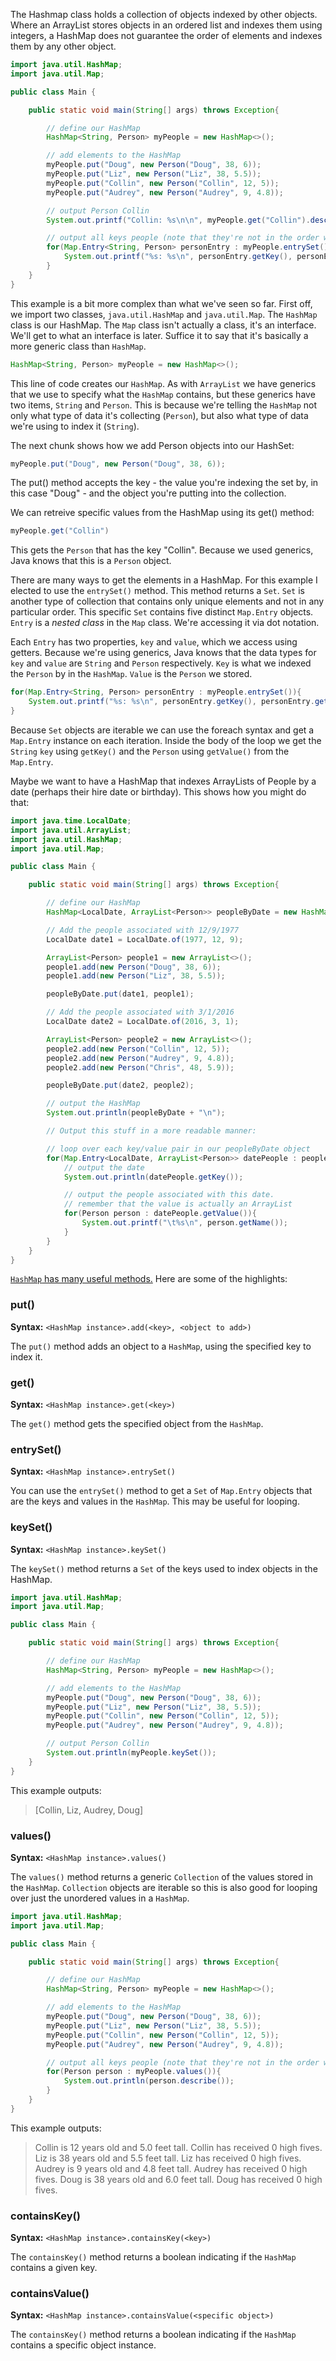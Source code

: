 The Hashmap class holds a collection of objects indexed by other objects. Where an ArrayList stores objects in an ordered list and indexes them using integers, a HashMap does not guarantee the order of elements and indexes them by any other object. 

```java
import java.util.HashMap;
import java.util.Map;

public class Main {

    public static void main(String[] args) throws Exception{

        // define our HashMap
        HashMap<String, Person> myPeople = new HashMap<>();

        // add elements to the HashMap
        myPeople.put("Doug", new Person("Doug", 38, 6));
        myPeople.put("Liz", new Person("Liz", 38, 5.5));
        myPeople.put("Collin", new Person("Collin", 12, 5));
        myPeople.put("Audrey", new Person("Audrey", 9, 4.8));

        // output Person Collin
        System.out.printf("Collin: %s\n\n", myPeople.get("Collin").describe());

        // output all keys people (note that they're not in the order we inserted them)
        for(Map.Entry<String, Person> personEntry : myPeople.entrySet()){
            System.out.printf("%s: %s\n", personEntry.getKey(), personEntry.getValue().describe());
        }
    }
}
```

This example is a bit more complex than what we've seen so far. First off, we import two classes, `java.util.HashMap` and `java.util.Map`. The `HashMap` class is our HashMap. The `Map` class isn't actually a class, it's an interface. We'll get to what an interface is later. Suffice it to say that it's basically a more generic class than `HashMap`. 

```java
HashMap<String, Person> myPeople = new HashMap<>();
```

This line of code creates our `HashMap`. As with `ArrayList` we have generics that we use to specify what the `HashMap` contains, but these generics have two items, `String` and `Person`. This is because we're telling the `HashMap` not only what type of data it's collecting (`Person`), but also what type of data we're using to index it (`String`). 

The next chunk shows how we add Person objects into our HashSet:

```java
myPeople.put("Doug", new Person("Doug", 38, 6));
```

The put() method accepts the key - the value you're indexing the set by, in this case "Doug" - and the object you're putting into the collection.

We can retreive specific values from the HashMap using its get() method:

```java
myPeople.get("Collin")
```

This gets the `Person` that has the key "Collin". Because we used generics, Java knows that this is a `Person` object.

There are many ways to get the elements in a HashMap. For this example I elected to use the `entrySet()` method. This method returns a `Set`. `Set` is another type of collection that contains only unique elements and not in any particular order. This specific `Set` contains five distinct `Map.Entry` objects. `Entry` is a _nested class_ in the `Map` class. We're accessing it via dot notation.

Each `Entry` has two properties, `key` and `value`, which we access using getters. Because we're using generics, Java knows that the data types for `key` and `value` are `String` and `Person` respectively. `Key` is what we indexed the `Person` by in the `HashMap`. `Value` is the `Person` we stored.

```java
for(Map.Entry<String, Person> personEntry : myPeople.entrySet()){
    System.out.printf("%s: %s\n", personEntry.getKey(), personEntry.getValue().describe());
}
```

Because `Set` objects are iterable we can use the foreach syntax and get a `Map.Entry` instance on each iteration. Inside the body of the loop we get the `String` `key` using `getKey()` and the `Person` using `getValue()` from the `Map.Entry`.

Maybe we want to have a HashMap that indexes ArrayLists of People by a date (perhaps their hire date or birthday). This shows how you might do that:

```java
import java.time.LocalDate;
import java.util.ArrayList;
import java.util.HashMap;
import java.util.Map;

public class Main {

    public static void main(String[] args) throws Exception{

        // define our HashMap
        HashMap<LocalDate, ArrayList<Person>> peopleByDate = new HashMap<>();

        // Add the people associated with 12/9/1977
        LocalDate date1 = LocalDate.of(1977, 12, 9);

        ArrayList<Person> people1 = new ArrayList<>();
        people1.add(new Person("Doug", 38, 6));
        people1.add(new Person("Liz", 38, 5.5));

        peopleByDate.put(date1, people1);

        // Add the people associated with 3/1/2016
        LocalDate date2 = LocalDate.of(2016, 3, 1);

        ArrayList<Person> people2 = new ArrayList<>();
        people2.add(new Person("Collin", 12, 5));
        people2.add(new Person("Audrey", 9, 4.8));
        people2.add(new Person("Chris", 48, 5.9));

        peopleByDate.put(date2, people2);

        // output the HashMap
        System.out.println(peopleByDate + "\n");

        // Output this stuff in a more readable manner:

        // loop over each key/value pair in our peopleByDate object
        for(Map.Entry<LocalDate, ArrayList<Person>> datePeople : peopleByDate.entrySet()){
            // output the date
            System.out.println(datePeople.getKey());

            // output the people associated with this date.
            // remember that the value is actually an ArrayList
            for(Person person : datePeople.getValue()){
                System.out.printf("\t%s\n", person.getName());
            }
        }
    }
}
```

[`HashMap` has many useful methods.](https://docs.oracle.com/javase/8/docs/api/java/util/HashMap.html) Here are some of the highlights:

### put()

**Syntax:** `<HashMap instance>.add(<key>, <object to add>)`

The `put()` method adds an object to a `HashMap`, using the specified key to index it.

### get()

**Syntax:** `<HashMap instance>.get(<key>)`

The `get()` method gets the specified object from the `HashMap`.

### entrySet()

**Syntax:** `<HashMap instance>.entrySet()`

You can use the `entrySet()` method to get a `Set` of `Map.Entry` objects that are the keys and values in the `HashMap`. This may be useful for looping.

### keySet()

**Syntax:** `<HashMap instance>.keySet()`

The `keySet()` method returns a `Set` of the keys used to index objects in the HashMap.

```java
import java.util.HashMap;
import java.util.Map;

public class Main {

    public static void main(String[] args) throws Exception{

        // define our HashMap
        HashMap<String, Person> myPeople = new HashMap<>();

        // add elements to the HashMap
        myPeople.put("Doug", new Person("Doug", 38, 6));
        myPeople.put("Liz", new Person("Liz", 38, 5.5));
        myPeople.put("Collin", new Person("Collin", 12, 5));
        myPeople.put("Audrey", new Person("Audrey", 9, 4.8));

        // output Person Collin
        System.out.println(myPeople.keySet());
    }
}
```

This example outputs:

> [Collin, Liz, Audrey, Doug]

### values()

**Syntax:** `<HashMap instance>.values()`

The `values()` method returns a generic `Collection` of the values stored in the `HashMap`. `Collection` objects are iterable so this is also good for looping over just the unordered values in a `HashMap`.

```java
import java.util.HashMap;
import java.util.Map;

public class Main {

    public static void main(String[] args) throws Exception{

        // define our HashMap
        HashMap<String, Person> myPeople = new HashMap<>();

        // add elements to the HashMap
        myPeople.put("Doug", new Person("Doug", 38, 6));
        myPeople.put("Liz", new Person("Liz", 38, 5.5));
        myPeople.put("Collin", new Person("Collin", 12, 5));
        myPeople.put("Audrey", new Person("Audrey", 9, 4.8));

        // output all keys people (note that they're not in the order we inserted them)
        for(Person person : myPeople.values()){
            System.out.println(person.describe());
        }
    }
}
```

This example outputs:

> Collin is 12 years old and 5.0 feet tall. Collin has received 0 high fives.
> Liz is 38 years old and 5.5 feet tall. Liz has received 0 high fives.
> Audrey is 9 years old and 4.8 feet tall. Audrey has received 0 high fives.
> Doug is 38 years old and 6.0 feet tall. Doug has received 0 high fives.

### containsKey()

**Syntax:** `<HashMap instance>.containsKey(<key>)`

The `containsKey()` method returns a boolean indicating if the `HashMap` contains a given key.

### containsValue()

**Syntax:** `<HashMap instance>.containsValue(<specific object>)`

The `containsKey()` method returns a boolean indicating if the `HashMap` contains a specific object instance.
